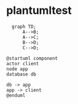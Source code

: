 # plantumltest

```mermaid
  graph TD;
      A-->B;
      A-->C;
      B-->D;
      C-->D;
```

```plantuml
@startuml component
actor client
node app
database db

db -> app
app -> client
@enduml
```
